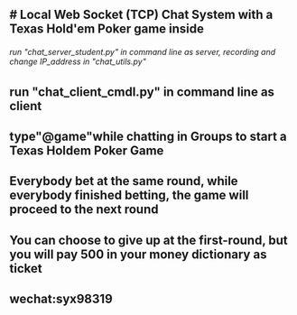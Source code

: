 <h2># Local Web Socket (TCP) Chat System with a Texas Hold'em Poker game inside</h2>
<h6> run "chat_server_student.py" in command line as server, recording and change IP_address in "chat_utils.py"</h6>
<h2> run "chat_client_cmdl.py" in command line as client</h2>
<h2> type"@game"while chatting in Groups to start a Texas Holdem Poker Game</h2>
<h2> Everybody bet at the same round, while everybody finished betting, the game will proceed to the next round</h2>
<h2> You can choose to give up at the first-round, but you will pay 500 in your money dictionary as ticket</h2>

<h2>wechat:syx98319</h2>


